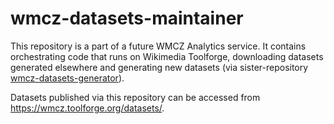 # wmcz-datasets-maintainer

This repository is a part of a future WMCZ Analytics service. It contains orchestrating code that runs on Wikimedia Toolforge, downloading datasets generated elsewhere and generating new datasets (via sister-repository [wmcz-datasets-generator](https://github.com/wmcz/wmcz-datasets-generator)).

Datasets published via this repository can be accessed from https://wmcz.toolforge.org/datasets/.
